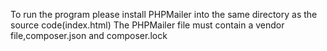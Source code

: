 To run the program please install PHPMailer into the same directory as the source code(index.html) 
The PHPMailer file must contain a vendor file,composer.json and composer.lock
